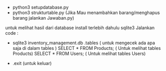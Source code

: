 - python3 setupdatabase.py
- python3 strukturtable.py
 (Jika Mau menambahkan barang/menghapus barang jalankan Jawaban.py)

untuk melihat hasil dari database
install terlebih dahulu sqlite3
 Jalankan code :  
- sqlite3 inventory_management.db
 .tables ( untuk mengecek ada apa saja di dalam tables )
 SELECT * FROM Products; ( Untuk melihat tables Products)
 SELECT * FROM Users; ( Untuk melihat tables Users)

- .exit (untuk keluar)